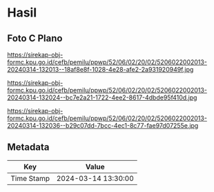 # Hasil

## Foto C Plano

https://sirekap-obj-formc.kpu.go.id/cefb/pemilu/ppwp/52/06/02/20/02/5206022002013-20240314-132013--18af8e8f-1028-4e28-afe2-2a931920949f.jpg

https://sirekap-obj-formc.kpu.go.id/cefb/pemilu/ppwp/52/06/02/20/02/5206022002013-20240314-132024--bc7e2a21-1722-4ee2-8617-4dbde95f410d.jpg

https://sirekap-obj-formc.kpu.go.id/cefb/pemilu/ppwp/52/06/02/20/02/5206022002013-20240314-132036--b29c07dd-7bcc-4ec1-8c77-fae97d07255e.jpg


## Metadata

| Key        | Value               |
| ---------- | ------------------- |
| Time Stamp | 2024-03-14 13:30:00 |



